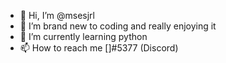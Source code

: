 - 👋 Hi, I’m @msesjrl
- 👀 I’m brand new to coding and really enjoying it
- 🌱 I’m currently learning python
- 📫 How to reach me []#5377 (Discord)

<!---
msesjrl/msesjrl is a ✨ special ✨ repository because its `README.md` (this file) appears on your GitHub profile.
You can click the Preview link to take a look at your changes.
--->
